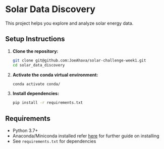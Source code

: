 # Solar Data Discovery

This project helps you explore and analyze solar energy data.

## Setup Instructions

1. **Clone the repository:**
    ```bash
    git clone git@github.com:JoeAhava/solar-challenge-week1.git
    cd solar_data_discovery
    ```

2. **Activate the conda virtual environment:**
    ```bash
    conda activate conda/
    ```

3. **Install dependencies:**
    ```bash
    pip install -r requirements.txt
    ```

## Requirements

- Python 3.7+
- Anaconda/Miniconda installed refer <a href="https://docs.conda.io/projects/conda/en/latest/user-guide/install/index.html">here</a> for further guide on installing
- See `requirements.txt` for dependencies

